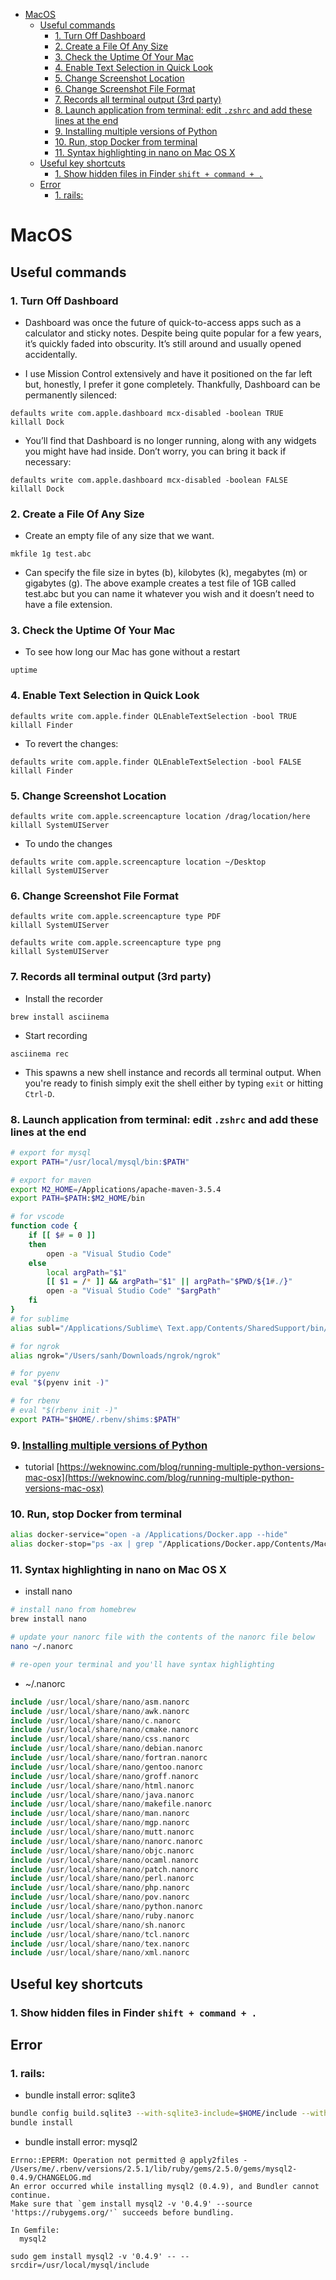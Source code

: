 - [MacOS](#macos)
  - [Useful commands](#useful-commands)
    - [1. Turn Off Dashboard](#1-turn-off-dashboard)
    - [2. Create a File Of Any Size](#2-create-a-file-of-any-size)
    - [3. Check the Uptime Of Your Mac](#3-check-the-uptime-of-your-mac)
    - [4. Enable Text Selection in Quick Look](#4-enable-text-selection-in-quick-look)
    - [5. Change Screenshot Location](#5-change-screenshot-location)
    - [6. Change Screenshot File Format](#6-change-screenshot-file-format)
    - [7. Records all terminal output (3rd party)](#7-records-all-terminal-output-3rd-party)
    - [8. Launch application from terminal: edit `.zshrc` and add these lines at the end](#8-launch-application-from-terminal-edit-zshrc-and-add-these-lines-at-the-end)
    - [9. Installing multiple versions of Python](#9-installing-multiple-versions-of-python)
    - [10. Run, stop Docker from terminal](#10-run-stop-docker-from-terminal)
    - [11. Syntax highlighting in nano on Mac OS X](#11-syntax-highlighting-in-nano-on-mac-os-x)
  - [Useful key shortcuts](#useful-key-shortcuts)
    - [1. Show hidden files in Finder `shift + command + .`](#1-show-hidden-files-in-finder-shift--command)
  - [Error](#error)
    - [1. rails:](#1-rails)

# MacOS

## Useful commands

### 1. Turn Off Dashboard

- Dashboard was once the future of quick-to-access apps such as a calculator and sticky notes. Despite being quite popular for a few years, it’s quickly faded into obscurity. It’s still around and usually opened accidentally.

- I use Mission Control extensively and have it positioned on the far left but, honestly, I prefer it gone completely. Thankfully, Dashboard can be permanently silenced:

```
defaults write com.apple.dashboard mcx-disabled -boolean TRUE
killall Dock
```

- You’ll find that Dashboard is no longer running, along with any widgets you might have had inside. Don’t worry, you can bring it back if necessary:

```
defaults write com.apple.dashboard mcx-disabled -boolean FALSE
killall Dock
```

### 2. Create a File Of Any Size

- Create an empty file of any size that we want.

```
mkfile 1g test.abc
```

- Can specify the file size in bytes (b), kilobytes (k), megabytes (m) or gigabytes (g). The above example creates a test file of 1GB called test.abc but you can name it whatever you wish and it doesn’t need to have a file extension.

### 3. Check the Uptime Of Your Mac

- To see how long our Mac has gone without a restart

```
uptime
```

### 4. Enable Text Selection in Quick Look

```
defaults write com.apple.finder QLEnableTextSelection -bool TRUE
killall Finder
```

- To revert the changes:

```
defaults write com.apple.finder QLEnableTextSelection -bool FALSE
killall Finder
```

### 5. Change Screenshot Location

```
defaults write com.apple.screencapture location /drag/location/here
killall SystemUIServer
```

- To undo the changes

```
defaults write com.apple.screencapture location ~/Desktop
killall SystemUIServer
```

### 6. Change Screenshot File Format

```
defaults write com.apple.screencapture type PDF
killall SystemUIServer

defaults write com.apple.screencapture type png
killall SystemUIServer
```

### 7. Records all terminal output (3rd party)

- Install the recorder

```
brew install asciinema
```

- Start recording

```
asciinema rec
```

- This spawns a new shell instance and records all terminal output. When you're ready to finish simply exit the shell either by typing `exit` or hitting `Ctrl-D`.

### 8. Launch application from terminal: edit `.zshrc` and add these lines at the end

```zsh
# export for mysql
export PATH="/usr/local/mysql/bin:$PATH"

# export for maven
export M2_HOME=/Applications/apache-maven-3.5.4
export PATH=$PATH:$M2_HOME/bin

# for vscode
function code {
    if [[ $# = 0 ]]
    then
        open -a "Visual Studio Code"
    else
        local argPath="$1"
        [[ $1 = /* ]] && argPath="$1" || argPath="$PWD/${1#./}"
        open -a "Visual Studio Code" "$argPath"
    fi
}
# for sublime
alias subl="/Applications/Sublime\ Text.app/Contents/SharedSupport/bin/subl"

# for ngrok
alias ngrok="/Users/sanh/Downloads/ngrok/ngrok"

# for pyenv
eval "$(pyenv init -)"

# for rbenv
# eval "$(rbenv init -)"
export PATH="$HOME/.rbenv/shims:$PATH"
```

### 9. [Installing multiple versions of Python](https://github.com/pyenv/pyenv)

- tutorial [https://weknowinc.com/blog/running-multiple-python-versions-mac-osx](https://weknowinc.com/blog/running-multiple-python-versions-mac-osx)

### 10. Run, stop Docker from terminal

```sh
alias docker-service="open -a /Applications/Docker.app --hide"
alias docker-stop="ps -ax | grep "/Applications/Docker.app/Contents/MacOS/Docker" | head -1 | awk {'print $1'} | xargs kill -9"
```

### 11. Syntax highlighting in nano on Mac OS X

- install nano

```sh
# install nano from homebrew
brew install nano

# update your nanorc file with the contents of the nanorc file below
nano ~/.nanorc

# re-open your terminal and you'll have syntax highlighting
```

- ~/.nanorc

```php
include /usr/local/share/nano/asm.nanorc
include /usr/local/share/nano/awk.nanorc
include /usr/local/share/nano/c.nanorc
include /usr/local/share/nano/cmake.nanorc
include /usr/local/share/nano/css.nanorc
include /usr/local/share/nano/debian.nanorc
include /usr/local/share/nano/fortran.nanorc
include /usr/local/share/nano/gentoo.nanorc
include /usr/local/share/nano/groff.nanorc
include /usr/local/share/nano/html.nanorc
include /usr/local/share/nano/java.nanorc
include /usr/local/share/nano/makefile.nanorc
include /usr/local/share/nano/man.nanorc
include /usr/local/share/nano/mgp.nanorc
include /usr/local/share/nano/mutt.nanorc
include /usr/local/share/nano/nanorc.nanorc
include /usr/local/share/nano/objc.nanorc
include /usr/local/share/nano/ocaml.nanorc
include /usr/local/share/nano/patch.nanorc
include /usr/local/share/nano/perl.nanorc
include /usr/local/share/nano/php.nanorc
include /usr/local/share/nano/pov.nanorc
include /usr/local/share/nano/python.nanorc
include /usr/local/share/nano/ruby.nanorc
include /usr/local/share/nano/sh.nanorc
include /usr/local/share/nano/tcl.nanorc
include /usr/local/share/nano/tex.nanorc
include /usr/local/share/nano/xml.nanorc
```

## Useful key shortcuts

### 1. Show hidden files in Finder `shift + command + .`

## Error

### 1. rails:

- bundle install error: sqlite3

```sh
bundle config build.sqlite3 --with-sqlite3-include=$HOME/include --with-sqlite3-lib=$HOME/lib --with-sqlite3-dir=$HOME/bin
bundle install
```

- bundle install error: mysql2

```
Errno::EPERM: Operation not permitted @ apply2files -
/Users/me/.rbenv/versions/2.5.1/lib/ruby/gems/2.5.0/gems/mysql2-0.4.9/CHANGELOG.md
An error occurred while installing mysql2 (0.4.9), and Bundler cannot continue.
Make sure that `gem install mysql2 -v '0.4.9' --source 'https://rubygems.org/'` succeeds before bundling.

In Gemfile:
  mysql2
```

```
sudo gem install mysql2 -v '0.4.9' -- --srcdir=/usr/local/mysql/include
```
